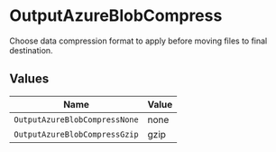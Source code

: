 # OutputAzureBlobCompress

Choose data compression format to apply before moving files to final destination.


## Values

| Name                          | Value                         |
| ----------------------------- | ----------------------------- |
| `OutputAzureBlobCompressNone` | none                          |
| `OutputAzureBlobCompressGzip` | gzip                          |